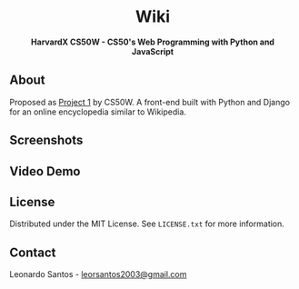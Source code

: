 <div align="center">
  
  # Wiki

**HarvardX CS50W - CS50's Web Programming with Python and JavaScript**
</div>

## About

Proposed as [Project 1](https://cs50.harvard.edu/web/projects/1/wiki/) by CS50W. A front-end built with Python and Django for an online encyclopedia similar to Wikipedia.

## Screenshots

## Video Demo

## License

Distributed under the MIT License. See `LICENSE.txt` for more information.

## Contact

Leonardo Santos - <leorsantos2003@gmail.com>

